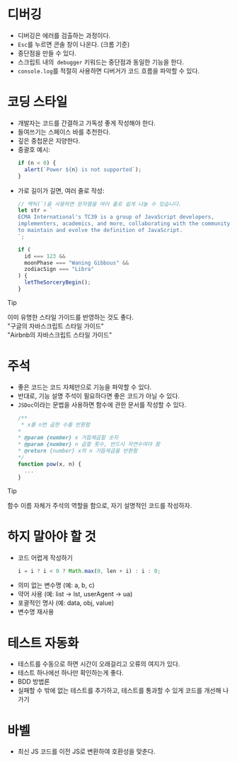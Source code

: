 # 디버깅

- 디버깅은 에러를 검출하는 과정이다.
- `Esc`를 누르면 콘솔 창이 나온다. (크롬 기준)
- 중단점을 만들 수 있다.
- 스크립트 내의` debugger` 키워드는 중단점과 동일한 기능을 한다.
- `console.log`를 적절히 사용하면 디버거가 코드 흐름을 파악할 수 있다.

# 코딩 스타일

- 개발자는 코드를 간결하고 가독성 좋게 작성해야 한다.
- 들여쓰기는 스페이스 바를 추천한다.
- 깊은 중첩문은 지양한다.
- 중괄호 예시:
  ```javascript
  if (n < 0) {
    alert(`Power ${n} is not supported`);
  }
  ```
- 가로 길이가 길면, 여러 줄로 작성:
  ```javascript
  // 백틱(`)을 사용하면 문자열을 여러 줄로 쉽게 나눌 수 있습니다.
  let str = `
  ECMA International's TC39 is a group of JavaScript developers,
  implementers, academics, and more, collaborating with the community
  to maintain and evolve the definition of JavaScript.
  `;
  ```
  ```javascript
  if (
    id === 123 &&
    moonPhase === "Waning Gibbous" &&
    zodiacSign === "Libra"
  ) {
    letTheSorceryBegin();
  }
  ```

> [!TIP]
> 이미 유명한 스타일 가이드를 반영하는 것도 좋다.   
> "구글의 자바스크립트 스타일 가이드"   
> "Airbnb의 자바스크립트 스타일 가이드"

# 주석
- 좋은 코드는 코드 자체만으로 기능을 파악할 수 있다.
- 반대로, 기능 설명 주석이 필요하다면 좋은 코드가 아닐 수 있다.
- `JSDoc`이라는 문법을 사용하면 함수에 관한 문서를 작성할 수 있다.
  ```javascript
  /**
   * x를 n번 곱한 수를 반환함
  *
  * @param {number} x 거듭제곱할 숫자
  * @param {number} n 곱할 횟수, 반드시 자연수여야 함
  * @return {number} x의 n 거듭제곱을 반환함
  */
  function pow(x, n) {
    ...
  }
  ```

> [!TIP]
> 함수 이름 자체가 주석의 역할을 함으로, 자기 설명적인 코드를 작성하자.

# 하지 말아야 할 것
- 코드 어렵게 작성하기
  ```javascript
  i = i ? i < 0 ? Math.max(0, len + i) : i : 0;
  ```
- 의미 없는 변수명 (예: a, b, c)
- 약어 사용 (예: list → lst, userAgent → ua)
- 포괄적인 명사 (예: data, obj, value)
- 변수명 재사용

# 테스트 자동화
- 테스트를 수동으로 하면 시간이 오래걸리고 오류의 여지가 있다.
- 테스트 하나에선 하나만 확인하는게 좋다.
- BDD 방법론
- 실패할 수 밖에 없는 테스트를 추가하고, 테스트를 통과할 수 있게 코드를 개선해 나가기

# 바벨
- 최신 JS 코드를 이전 JS로 변환하여 호환성을 맞춘다.